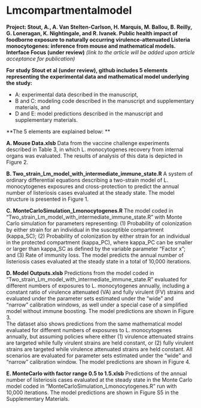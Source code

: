 # Lmcompartmentalmodel
**Project: Stout, A., A. Van Stelten-Carlson, H. Marquis, M. Ballou, B. Reilly, G. Loneragan, K. Nightingale, and R. Ivanek. Public health impact of foodborne exposure to naturally occurring virulence-attenuated Listeria monocytogenes: inference from mouse and mathematical models. Interface Focus (under review)**
*(link to the article will be added upon article acceptance for publication)* 

**For study Stout et al (under review), github includes 5 elements representing the experimental data and mathematical model underlying the study:**
* A: experimental data described in the manuscript,
* B and C: modeling code described in the manuscript and supplementary materials, and 
* D and E: model predictions described in the manuscript and supplementary materials. 

**The 5 elements are explained below: **

**A.	Mouse Data.xlsb** 
Data from the vaccine challenge experiments described in Table 3, in which L. monocytogenes recovery from internal organs was evaluated. The results of analysis of this data is depicted in Figure 2. 

**B.	Two_strain_Lm_model_with_intermediate_immune_state.R**
A system of ordinary differential equations describing a two-strain model of L. monocytogenes exposures and cross-protection to predict the annual number of listeriosis cases evaluated at the steady state. The model structure is presented in Figure 1. 

**C.	MonteCarloSimulation_Lmonocytogenes.R** 
The model coded in “Two_strain_Lm_model_with_intermediate_immune_state.R” with Monte Carlo simulation for parameters representing: (1) Probability of colonization by either strain for an individual in the susceptible compartment (kappa_SC); (2) Probability of colonization by either strain for an individual in the protected compartment (kappa_PC), where kappa_PC can be smaller or larger than kappa_SC as defined by the variable parameter “Factor x”; and (3) Rate of immunity loss. The model predicts the annual number of listeriosis cases evaluated at the steady state in a total of 10,000 iterations. 

**D.	Model Outputs.xlsb**
Predictions from the model coded in “Two_strain_Lm_model_with_intermediate_immune_state.R” evaluated for different numbers of exposures to L. monocytogenes annually, including a constant ratio of virulence attenuated (VA) and fully virulent (FV) strains and evaluated under the parameter sets estimated under the “wide” and “narrow” calibration windows, as well under a special case of a simplified model without immune boosting. The model predictions are shown in Figure 3.  
    The dataset also shows predictions from the same mathematical model evaluated for different numbers of exposures to L. monocytogenes annually, but assuming policies where either (1) virulence attenuated strains are targeted while fully virulent strains are held constant, or (2) fully virulent strains are targeted while virulence attenuated strains are held constant. All scenarios are evaluated for parameter sets estimated under the “wide” and “narrow” calibration window. The model predictions are shown in Figure 4.   

**E.	MonteCarlo with factor range 0.5 to 1.5.xlsb**
Predictions of the annual number of listeriosis cases evaluated at the steady state in the Monte Carlo model coded in “MonteCarloSimulation_Lmonocytogenes.R” run with 10,000 iterations. The model predictions are shown in Figure S5 in the Supplementary Materials.  

